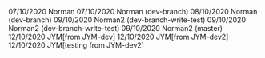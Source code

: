 07/10/2020 Norman
07/10/2020 Norman (dev-branch)
08/10/2020 Norman (dev-branch)
09/10/2020 Norman2 (dev-branch-write-test)
09/10/2020 Norman2 (dev-branch-write-test)
09/10/2020 Norman2 (master)
12/10/2020 JYM[from JYM-dev]
12/10/2020 JYM[from JYM-dev2]
12/10/2020 JYM[testing from JYM-dev2]
